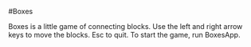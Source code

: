 #Boxes

Boxes is a little game of connecting blocks. Use the left and right arrow keys to move the blocks. Esc to quit.
To start the game, run BoxesApp.
